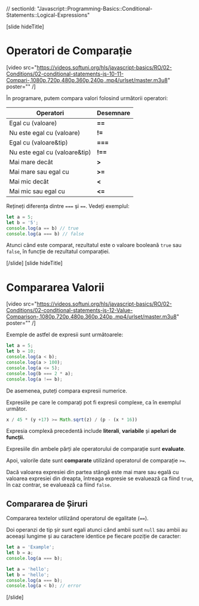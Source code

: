 // sectionId: "Javascript::Programming-Basics::Conditional-Statements::Logical-Expressions"

[slide hideTitle]

# Operatori de Comparație

[video src="https://videos.softuni.org/hls/javascript-basics/RO/02-Conditions/02-conditional-statements-js-10-11-Compari-,1080p,720p,480p,360p,240p,.mp4/urlset/master.m3u8" poster="" /]

În programare, putem compara valori folosind următorii operatori:

| **Operatori** | **Desemnare** |
|---|---|
| Egal cu (valoare) |   **==** |
| Nu este egal cu (valoare) |   **!=** |
| Egal cu  (valoare&tip) |   **===** |
| Nu este egal cu (valoare&tip) |   **!==** |
| Mai mare decât |   **>** |
| Mai mare sau egal cu |   **>=** |
| Mai mic decât |   **<** |
| Mai mic sau egal cu |   **<=** |

Rețineți diferența dintre `===` și `==`.
Vedeți exemplul:

```js live
let a = 5;
let b = '5';
console.log(a == b) // true
console.log(a === b) // false
```

Atunci când este comparat, rezultatul este o valoare booleană `true` sau `false`, în funcție de rezultatul comparației.

[/slide]
[slide hideTitle]

# Compararea Valorii

[video src="https://videos.softuni.org/hls/javascript-basics/RO/02-Conditions/02-conditional-statements-js-12-Value-Comparison-,1080p,720p,480p,360p,240p,.mp4/urlset/master.m3u8" poster="" /]

Exemple de astfel de expresii sunt următoarele:
```js live
let a = 5;
let b = 10;
console.log(a < b);
console.log(a > 100);
console.log(a <= 5);
console.log(b === 2 * a);
console.log(a !== b);
```

De asemenea, puteți compara expresii numerice.

Expresiile pe care le comparați pot fi expresii complexe, ca în exemplul următor.

```js
x / 45 * (y +17) >= Math.sqrt(z) / (p - (x * 16))
```

Expresia complexă precedentă include **literali**, **variabile** și **apeluri de funcții.**

Expresiile din ambele părți ale operatorului de comparație sunt **evaluate**. 

Apoi, valorile date sunt **comparate** utilizând operatorul de comparație `>=`.

Dacă valoarea expresiei din partea stângă este mai mare sau egală cu valoarea expresiei din dreapta, întreaga expresie se evaluează ca fiind `true`, în caz contrar, se evaluează ca fiind `false`.

## Compararea de Șiruri

Compararea textelor utilizând operatorul de egalitate (`==`).

Doi operanzi de tip șir sunt egali atunci când ambii sunt `null` sau ambii au aceeași lungime și au caractere identice pe fiecare poziție de caracter:

```js live
let a = 'Examplе';
let b = a;
console.log(a === b);
```

```js
let a = 'hello';
let b = 'hello';
console.log(a === b);
console.log(a < b); // error
```
[/slide]
